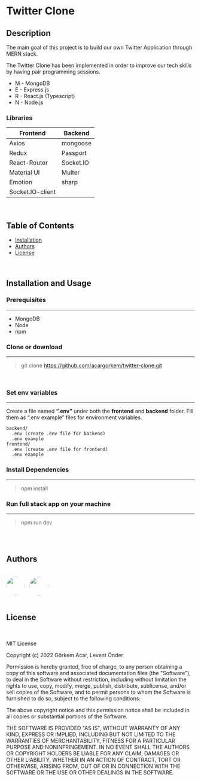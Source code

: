# Twitter Clone

## Description


The main goal of this project is to build our own Twitter Application through MERN stack. 

The Twitter Clone has been implemented in order to improve our tech skills by having pair programming sessions.


- M - MongoDB
- E - Express.js
- R - React.js (Typescript)
- N - Node.js
  

### Libraries

Frontend | Backend
--- | --- 
Axios | mongoose
Redux | Passport
React-Router | Socket.IO
Material UI | Multer
Emotion | sharp
Socket.IO-client |


<br>

## Table of Contents


- [Installation](#Installation-and-usage)
- [Authors](#Authors)
- [License](#license)


<br>

## Installation and Usage

### Prerequisites
---
- MongoDB
- Node
- npm

### Clone or download
---
>git clone https://github.com/acargorkem/twitter-clone.git

<br>

### Set env variables
---
Create a file named <strong>“.env”</strong> under both the <strong>frontend</strong> and <strong>backend</strong> folder.  Fill them as “.env example” files for environment variables.
```
backend/
  .env (create .env file for backend)
  .env example
frontend/
  .env (create .env file for frontend)
  .env example

```

### Install Dependencies
---
>npm install

### Run full stack app on your machine
---
>npm run dev

<br>

<br>

## Authors

<br>
<div style="display: flex; gap: 12px" > 
<a  href="https://github.com/obivhankenobi" >
  
  <img style="border-radius: 50% !important" width=50 height=50 size=50  src="https://avatars.githubusercontent.com/u/83100498?v=4">
  
</a>
<a href="https://github.com/acargorkem" >
  
  <img style="border-radius: 50%" width=50 height=50 size=50  src="https://avatars.githubusercontent.com/u/76094631?v=4">
  
</a>
</div>


<br>

## License

<br>

MIT License

Copyright (c) 2022 Görkem Acar, Levent Önder

Permission is hereby granted, free of charge, to any person obtaining a copy
of this software and associated documentation files (the "Software"), to deal
in the Software without restriction, including without limitation the rights
to use, copy, modify, merge, publish, distribute, sublicense, and/or sell
copies of the Software, and to permit persons to whom the Software is
furnished to do so, subject to the following conditions:

The above copyright notice and this permission notice shall be included in all
copies or substantial portions of the Software.

THE SOFTWARE IS PROVIDED "AS IS", WITHOUT WARRANTY OF ANY KIND, EXPRESS OR
IMPLIED, INCLUDING BUT NOT LIMITED TO THE WARRANTIES OF MERCHANTABILITY,
FITNESS FOR A PARTICULAR PURPOSE AND NONINFRINGEMENT. IN NO EVENT SHALL THE
AUTHORS OR COPYRIGHT HOLDERS BE LIABLE FOR ANY CLAIM, DAMAGES OR OTHER
LIABILITY, WHETHER IN AN ACTION OF CONTRACT, TORT OR OTHERWISE, ARISING FROM,
OUT OF OR IN CONNECTION WITH THE SOFTWARE OR THE USE OR OTHER DEALINGS IN THE
SOFTWARE.



